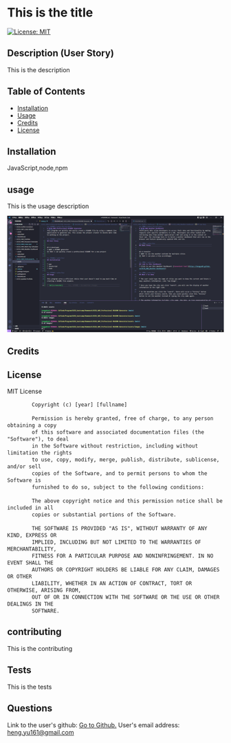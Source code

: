 # This is the title
[![License: MIT](https://img.shields.io/badge/License-MIT-yellow.svg)](https://opensource.org/licenses/MIT)

## Description (User Story)

This is the description

## Table of Contents 

- [Installation](#installation)
- [Usage](#usage)
- [Credits](#credits)
- [License](#license)

## Installation
JavaScript,node,npm

## usage
This is the  usage description

![screenshot](./assets/images/screenshot1.png)

## Credits


## License
MIT License

            Copyright (c) [year] [fullname]
            
            Permission is hereby granted, free of charge, to any person obtaining a copy
            of this software and associated documentation files (the "Software"), to deal
            in the Software without restriction, including without limitation the rights
            to use, copy, modify, merge, publish, distribute, sublicense, and/or sell
            copies of the Software, and to permit persons to whom the Software is
            furnished to do so, subject to the following conditions:
            
            The above copyright notice and this permission notice shall be included in all
            copies or substantial portions of the Software.
            
            THE SOFTWARE IS PROVIDED "AS IS", WITHOUT WARRANTY OF ANY KIND, EXPRESS OR
            IMPLIED, INCLUDING BUT NOT LIMITED TO THE WARRANTIES OF MERCHANTABILITY,
            FITNESS FOR A PARTICULAR PURPOSE AND NONINFRINGEMENT. IN NO EVENT SHALL THE
            AUTHORS OR COPYRIGHT HOLDERS BE LIABLE FOR ANY CLAIM, DAMAGES OR OTHER
            LIABILITY, WHETHER IN AN ACTION OF CONTRACT, TORT OR OTHERWISE, ARISING FROM,
            OUT OF OR IN CONNECTION WITH THE SOFTWARE OR THE USE OR OTHER DEALINGS IN THE
            SOFTWARE.

## contributing
This is the contributing

## Tests
This is the tests

## Questions
Link to the user's github: [Go to Github.](github.com/hengyu89)
User's email address: heng.yu161@gmail.com
